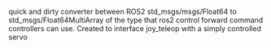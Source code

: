 quick and dirty converter between ROS2 std_msgs/msgs/Float64 to std_msgs/Float64MultiArray of the type
that ros2 control forward command controllers can use. Created to interface joy_teleop with a simply controlled servo

